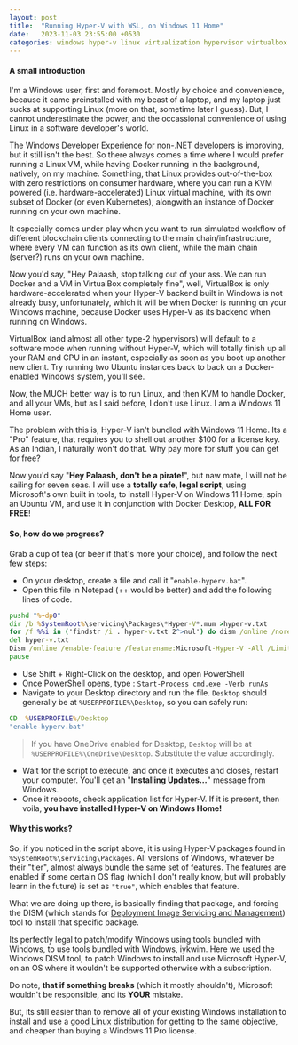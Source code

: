 ```yaml
---
layout: post
title:  "Running Hyper-V with WSL, on Windows 11 Home"
date:   2023-11-03 23:55:00 +0530
categories: windows hyper-v linux virtualization hypervisor virtualbox docker kubernetes wsl 
---
```


#### A small introduction

I'm a Windows user, first and foremost. Mostly by choice and convenience, because it came preinstalled with my beast of a laptop, and my laptop just sucks at supporting Linux (more on that, sometime later I guess). But, I cannot underestimate the power, and the occassional convenience of using Linux in a software developer's world.

The Windows Developer Experience for non-.NET developers is improving, but it still isn't the best. So there always comes a time where I would prefer running a Linux VM, while having Docker running in the background, natively, on my machine. Something, that Linux provides out-of-the-box with zero restrictions on consumer hardware, where you can run a KVM powered (i.e. hardware-accelerated) Linux virtual machine, with its own subset of Docker (or even Kubernetes), alongwith an instance of Docker running on your own machine.

It especially comes under play when you want to run simulated workflow of different blockchain clients connecting to the main chain/infrastructure, where every VM can function as its own client, while the main chain (server?) runs on your own machine.

Now you'd say, "Hey Palaash, stop talking out of your ass. We can run Docker and a VM in VirtualBox completely fine", well, VirtualBox is only hardware-accelerated when your Hyper-V backend built in Windows is not already busy, unfortunately, which it will be when Docker is running on your Windows machine, because Docker uses Hyper-V as its backend when running on Windows.

VirtualBox (and almost all other type-2 hypervisors) will default to a software mode when running without Hyper-V, which will totally finish up all your RAM and CPU in an instant, especially as soon as you boot up another new client. Try running two Ubuntu instances back to back on a Docker-enabled Windows system, you'll see.

Now, the MUCH better way is to run Linux, and then KVM to handle Docker, and all your VMs, but as I said before, I don't use Linux. I am a Windows 11 Home user.

The problem with this is, Hyper-V isn't bundled with Windows 11 Home. Its a "Pro" feature, that requires you to shell out another $100 for a license key. As an Indian, I naturally won't do that. Why pay more for stuff you can get for free?

Now you'd say "**Hey Palaash, don't be a pirate!**", but naw mate, I will not be sailing for seven seas. I will use a **totally safe, legal script**, using Microsoft's own built in tools, to install Hyper-V on Windows 11 Home, spin an Ubuntu VM, and use it in conjunction with Docker Desktop, **ALL FOR FREE**!

#### So, how do we progress?

Grab a cup of tea (or beer if that's more your choice), and follow the next few steps:

- On your desktop, create a file and call it "`enable-hyperv.bat`".
- Open this file in Notepad (++ would be better) and add the following lines of code.

```bat
pushd "%~dp0"
dir /b %SystemRoot%\servicing\Packages\*Hyper-V*.mum >hyper-v.txt
for /f %%i in ('findstr /i . hyper-v.txt 2^>nul') do dism /online /norestart /add-package:"%SystemRoot%\servicing\Packages\%%i"
del hyper-v.txt
Dism /online /enable-feature /featurename:Microsoft-Hyper-V -All /LimitAccess /ALL
pause
```

- Use Shift + Right-Click on the desktop, and open PowerShell
- Once PowerShell opens, type : `Start-Process cmd.exe -Verb runAs`
- Navigate to your Desktop directory and run the file. `Desktop` should generally be at `%USERPROFILE%\Desktop`, so you can safely run:

```bat
CD  %USERPROFILE%/Desktop
"enable-hyperv.bat"
```

> If you have OneDrive enabled for Desktop, `Desktop` will be at `%USERPROFILE%\OneDrive\Desktop`. Substitute the value accordingly.

- Wait for the script to execute, and once it executes and closes, restart your computer. You'll get an "**Installing Updates...**" message from Windows.
- Once it reboots, check application list for Hyper-V. If it is present, then voila, **you have installed Hyper-V on Windows Home!**

#### Why this works?

So, if you noticed in the script above, it is using Hyper-V packages found in  `%SystemRoot%\servicing\Packages`. All versions of Windows, whatever be their "tier", almost always bundle the same set of features. The features are enabled if some certain OS flag (which I don't really know, but will probably learn in the future) is set as `"true"`, which enables that feature.

What we are doing up there, is basically finding that package, and forcing the DISM (which stands for [Deployment Image Servicing and Management](https://learn.microsoft.com/en-us/windows-hardware/manufacture/desktop/what-is-dism?view=windows-11)) tool to install that specific package.

Its perfectly legal to patch/modify Windows using tools bundled with Windows, to use tools bundled with Windows, iykwim. Here we used the Windows DISM tool, to patch Windows to install and use Microsoft Hyper-V, on an OS where it wouldn't be supported otherwise with a subscription.

Do note, **that if something breaks** (which it mostly shouldn't), Microsoft wouldn't be responsible, and its **YOUR** mistake.

But, its still easier than to remove all of your existing Windows installation to install and use a [good Linux distribution](https://www.fedoraproject.org/) for getting to the same objective, and cheaper than buying a Windows 11 Pro license.
